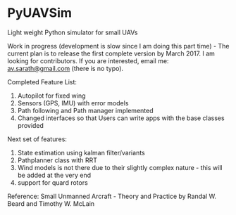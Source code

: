 # PyUAVSim
Light weight Python simulator for small UAVs

Work in progress (development is slow since I am doing this part time) - The current plan is to release the first complete version by March 2017. I am looking for contributors. If you are interested, email me: av.sarath@gmail.com (there is no typo).

Completed Feature List:
1. Autopilot for fixed wing
2. Sensors (GPS, IMU) with error models
3. Path following and Path manager implemented
4. Changed interfaces so that Users can write apps with the base classes provided

Next set of features:

1. State estimation using kalman filter/variants
2. Pathplanner class with RRT 
3. Wind models is not there due to their slightly complex nature - this will be added at the very end
4. support for quard rotors


Reference: Small Unmanned Arcraft - Theory and Practice by Randal W. Beard and Timothy W. McLain
